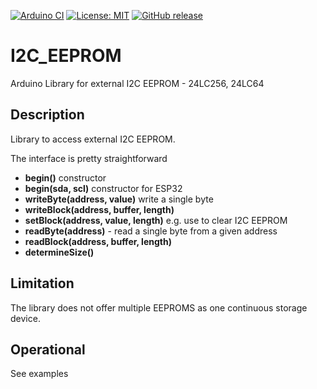 
[![Arduino CI](https://github.com/RobTillaart/I2C_EEPROM/workflows/Arduino%20CI/badge.svg)](https://github.com/marketplace/actions/arduino_ci)
[![License: MIT](https://img.shields.io/badge/license-MIT-green.svg)](https://github.com/RobTillaart/I2C_EEPROM/blob/master/LICENSE)
[![GitHub release](https://img.shields.io/github/release/RobTillaart/I2C_EEPROM.svg?maxAge=3600)](https://github.com/RobTillaart/I2C_EEPROM/releases)

# I2C_EEPROM

Arduino Library for external I2C EEPROM - 24LC256, 24LC64

## Description

Library to access external I2C EEPROM. 

The interface is pretty straightforward

- **begin()** constructor
- **begin(sda, scl)** constructor for ESP32
- **writeByte(address, value)** write a single byte
- **writeBlock(address, buffer, length)** 
- **setBlock(address, value, length)** e.g. use to clear I2C EEPROM
- **readByte(address)** - read a single byte from a given address
- **readBlock(address, buffer, length)**
- **determineSize()**


## Limitation

The library does not offer multiple EEPROMS as one 
continuous storage device. 


## Operational

See examples

